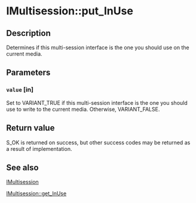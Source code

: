 # IMultisession::put_InUse

## Description

Determines if this multi-session interface is the one you should use on the current media.

## Parameters

### `value` [in]

Set to VARIANT_TRUE if this multi-session interface is the one you should use to write to the current media. Otherwise, VARIANT_FALSE.

## Return value

S_OK is returned on success, but other success codes may be returned as a result of implementation.

## See also

[IMultisession](https://learn.microsoft.com/windows/desktop/api/imapi2/nn-imapi2-imultisession)

[IMultisession::get_InUse](https://learn.microsoft.com/windows/desktop/api/imapi2/nf-imapi2-imultisession-get_inuse)